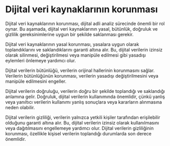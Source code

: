 # Dijital veri kaynaklarının korunması

Dijital veri kaynaklarının korunması, dijital adli analiz sürecinde önemli bir rol oynar. Bu aşamada, dijital veri kaynaklarının yasal, bütünlük, doğruluk ve gizlilik gereksinimlerine uygun bir şekilde saklanması gerekir.

Dijital veri kaynaklarının yasal korunması, yasalara uygun olarak toplandıklarını ve saklandıklarını garanti altına alır. Bu, dijital verilerin izinsiz olarak silinmesi, değiştirilmesi veya manipüle edilmesi gibi yasadışı eylemleri önlemeye yardımcı olur.

Dijital verilerin bütünlüğü, verilerin orijinal hallerinin korunmasını sağlar. Verilerin bütünlüğünün korunması, verilerin yasadışı değiştirilmesini veya manipüle edilmesini engeller.

Dijital verilerin doğruluğu, verilerin doğru bir şekilde toplandığı ve saklandığı anlamına gelir. Doğruluk, dijital verilerin kullanımında önemlidir, çünkü yanlış veya yanıltıcı verilerin kullanımı yanlış sonuçlara veya kararların alınmasına neden olabilir.

Dijital verilerin gizliliği, verilerin yalnızca yetkili kişiler tarafından erişilebilir olduğunu garanti altına alır. Bu, dijital verilerin izinsiz olarak kullanılmasını veya dağıtılmasını engellemeye yardımcı olur. Dijital verilerin gizliliğinin korunması, özellikle kişisel verilerin toplandığı durumlarda son derece önemlidir.
